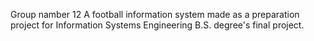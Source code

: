 Group namber 12
A football information system made as a preparation project for Information Systems Engineering B.S. degree's final project.
